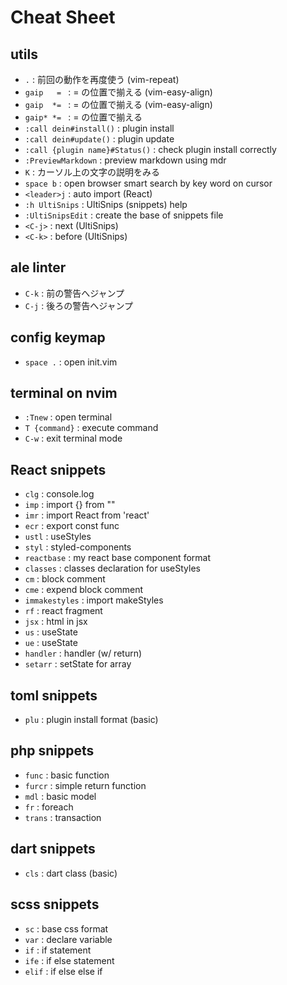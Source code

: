 # Cheat Sheet

## utils

- `.`  :  前回の動作を再度使う (vim-repeat)
- `gaip   = `  : = の位置で揃える (vim-easy-align)
- `gaip  *= `  : = の位置で揃える (vim-easy-align)
- `gaip* *= `  : = の位置で揃える
- `:call dein#install()`  :  plugin install
- `:call dein#update()`  :  plugin update
- `:call {plugin name}#Status()`  : check plugin install correctly 
- `:PreviewMarkdown` : preview markdown using mdr
- `K`  :  カーソル上の文字の説明をみる
- `space b`  :  open browser smart search by key word on cursor
- `<leader>j`  :  auto import (React)
- `:h UltiSnips`  :  UltiSnips (snippets) help
- `:UltiSnipsEdit`  :  create the base of snippets file
- `<C-j>`  :  next (UltiSnips)
- `<C-k>`  :  before (UltiSnips)


## ale linter

- `C-k`  :  前の警告へジャンプ
- `C-j`  :  後ろの警告へジャンプ


## config keymap

- `space .`  :  open init.vim


## terminal on nvim

- `:Tnew`        :  open terminal
- `T {command}`  :  execute command
- `C-w`          :  exit terminal mode


## React snippets

- `clg`        :  console.log
- `imp`        :  import {} from ""
- `imr`        :  import React from 'react'
- `ecr`        :  export const func
- `ustl`        :  useStyles
- `styl`        :  styled-components
- `reactbase`        :  my react base component format
- `classes`        :  classes declaration for useStyles
- `cm`        :  block comment
- `cme`        :  expend block comment
- `immakestyles`        :  import makeStyles
- `rf`        :  react fragment
- `jsx`        :  html in jsx
- `us`        :  useState
- `ue`        :  useState
- `handler`        :  handler (w/ return)
- `setarr`        :  setState for array


## toml snippets

- `plu`        :  plugin install format (basic)


## php snippets

- `func`        :  basic function
- `furcr`        :  simple return function
- `mdl`        :  basic model
- `fr`        :  foreach
- `trans`        :  transaction


## dart snippets

- `cls`        :  dart class (basic)


## scss snippets

- `sc`        :  base css format
- `var`        :  declare variable
- `if`        :  if statement
- `ife`        :  if else statement
- `elif`        :  if else else if

